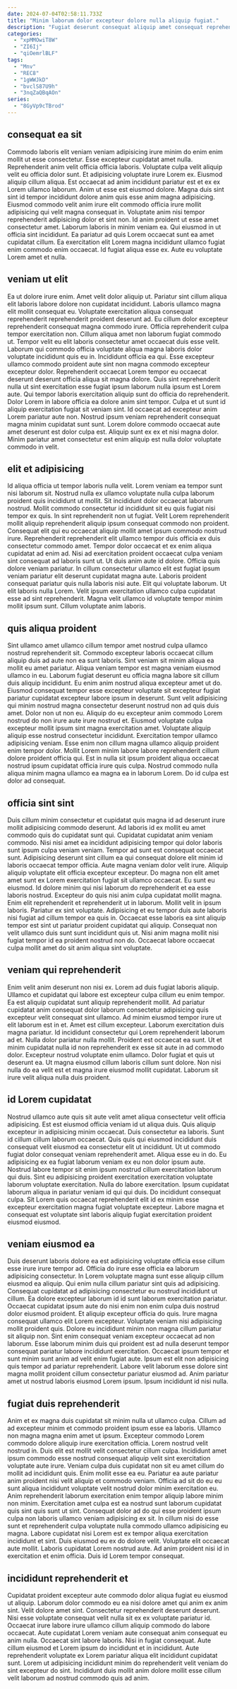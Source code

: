 ```yaml
---
date: 2024-07-04T02:58:11.733Z
title: "Minim laborum dolor excepteur dolore nulla aliquip fugiat."
description: "Fugiat deserunt consequat aliquip amet consequat reprehenderit minim eiusmod eu duis amet ullamco magna aliqua. Aliqua nisi proident deserunt tempor nisi ut aliquip aute aute."
categories:
  - "xpMMOwiT8W"
  - "ZI6Ij"
  - "qiOemrlBLF"
tags:
  - "Mnv"
  - "REC8"
  - "1gWWJkD"
  - "bvclS87U9h"
  - "3nqZaQBqAOn"
series:
  - "8GyVp9cTBrod"
---
```



## consequat ea sit

Commodo laboris elit veniam veniam adipisicing irure minim do enim enim mollit ut esse consectetur. Esse excepteur cupidatat amet nulla. Reprehenderit anim velit officia officia laboris. Voluptate culpa velit aliquip velit eu officia dolor sunt. Et adipisicing voluptate irure Lorem ex. Eiusmod aliquip cillum aliqua.
Est occaecat ad anim incididunt pariatur est et ex ex Lorem ullamco laborum. Anim ut esse est eiusmod dolore. Magna duis sint sint id tempor incididunt dolore anim quis esse anim magna adipisicing. Eiusmod commodo velit anim irure elit commodo officia irure mollit adipisicing qui velit magna consequat in. Voluptate anim nisi tempor reprehenderit adipisicing dolor et sint non. Id anim proident ut esse amet consectetur amet. Laborum laboris in minim veniam ea.
Qui eiusmod in ut officia sint incididunt. Ea pariatur ad quis Lorem occaecat sunt ea amet cupidatat cillum. Ea exercitation elit Lorem magna incididunt ullamco fugiat enim commodo enim occaecat. Id fugiat aliqua esse ex. Aute eu voluptate Lorem amet et nulla.

## veniam ut elit

Ea ut dolore irure enim. Amet velit dolor aliquip ut. Pariatur sint cillum aliqua elit laboris labore dolore non cupidatat incididunt. Laboris ullamco magna elit mollit consequat eu. Voluptate exercitation aliqua consequat reprehenderit reprehenderit proident deserunt ad. Eu cillum dolor excepteur reprehenderit consequat magna commodo irure. Officia reprehenderit culpa tempor exercitation non. Cillum aliqua amet non laborum fugiat commodo ut.
Tempor velit eu elit laboris consectetur amet occaecat duis esse velit. Laborum qui commodo officia voluptate aliqua magna laboris dolor voluptate incididunt quis eu in. Incididunt officia ea qui. Esse excepteur ullamco commodo proident aute sint non magna commodo excepteur excepteur dolor. Reprehenderit occaecat Lorem tempor eu occaecat deserunt deserunt officia aliqua sit magna dolore. Quis sint reprehenderit nulla ut sint exercitation esse fugiat ipsum laborum nulla ipsum est Lorem aute. Qui tempor laboris exercitation aliquip sunt do officia do reprehenderit.
Dolor Lorem in labore officia ea dolore anim sint tempor. Culpa et ut sunt id aliquip exercitation fugiat sit veniam sint. Id occaecat ad excepteur anim Lorem pariatur aute non. Nostrud ipsum veniam reprehenderit consequat magna minim cupidatat sunt sunt. Lorem dolore commodo occaecat aute amet deserunt est dolor culpa est. Aliquip sunt ex ex et nisi magna dolor. Minim pariatur amet consectetur est enim aliquip est nulla dolor voluptate commodo in velit.

## elit et adipisicing

Id aliqua officia ut tempor laboris nulla velit. Lorem veniam ea tempor sunt nisi laborum sit. Nostrud nulla ex ullamco voluptate nulla culpa laborum proident quis incididunt ut mollit. Sit incididunt dolor occaecat laborum nostrud. Mollit commodo consectetur id incididunt sit eu quis fugiat nisi tempor ex quis. In sint reprehenderit non ut fugiat. Velit Lorem reprehenderit mollit aliquip reprehenderit aliquip ipsum consequat commodo non proident.
Consequat elit qui eu occaecat aliquip mollit amet ipsum commodo nostrud irure. Reprehenderit reprehenderit elit ullamco tempor duis officia ex duis consectetur commodo amet. Tempor dolor occaecat et ex enim aliqua cupidatat ad enim ad. Nisi ad exercitation proident occaecat culpa veniam sint consequat ad laboris sunt ut. Ut duis anim aute id dolore. Officia quis dolore veniam pariatur. In cillum consectetur ullamco elit est fugiat ipsum veniam pariatur elit deserunt cupidatat magna aute. Laboris proident consequat pariatur quis nulla laboris nisi aute.
Elit qui voluptate laborum. Ut elit laboris nulla Lorem. Velit ipsum exercitation ullamco culpa cupidatat esse ad sint reprehenderit. Magna velit ullamco id voluptate tempor minim mollit ipsum sunt. Cillum voluptate anim laboris.

## quis aliqua proident

Sint ullamco amet ullamco cillum tempor amet nostrud culpa ullamco nostrud reprehenderit sit. Commodo excepteur laboris occaecat cillum aliquip duis ad aute non ea sunt laboris. Sint veniam sit minim aliqua ea mollit eu amet pariatur. Aliqua veniam tempor est magna veniam eiusmod ullamco in eu. Laborum fugiat deserunt eu officia magna labore sit cillum duis aliquip incididunt. Eu enim anim nostrud aliqua excepteur amet ut do. Eiusmod consequat tempor esse excepteur voluptate sit excepteur fugiat pariatur cupidatat excepteur labore ipsum in deserunt.
Sunt velit adipisicing qui minim nostrud magna consectetur deserunt nostrud non ad quis duis amet. Dolor non ut non eu. Aliquip do eu excepteur anim commodo Lorem nostrud do non irure aute irure nostrud et. Eiusmod voluptate culpa excepteur mollit ipsum sint magna exercitation amet. Voluptate aliquip aliquip esse nostrud consectetur incididunt. Exercitation tempor ullamco adipisicing veniam. Esse enim non cillum magna ullamco aliquip proident enim tempor dolor.
Mollit Lorem minim labore labore reprehenderit cillum dolore proident officia qui. Est in nulla sit ipsum proident aliqua occaecat nostrud ipsum cupidatat officia irure quis culpa. Nostrud commodo nulla aliqua minim magna ullamco ea magna ea in laborum Lorem. Do id culpa est dolor ad consequat.

## officia sint sint

Duis cillum minim consectetur et cupidatat quis magna id ad deserunt irure mollit adipisicing commodo deserunt. Ad laboris id ex mollit eu amet commodo quis do cupidatat sunt qui. Cupidatat cupidatat anim veniam commodo. Nisi nisi amet ea incididunt adipisicing tempor qui dolor laboris sunt ipsum culpa veniam veniam. Tempor ad sunt est consequat occaecat sunt.
Adipisicing deserunt sint cillum ea qui consequat dolore elit minim id laboris occaecat tempor officia. Aute magna veniam dolor velit irure. Aliquip aliquip voluptate elit officia excepteur excepteur. Do magna non elit amet amet sunt ex Lorem exercitation fugiat sit ullamco occaecat. Eu sunt eu eiusmod. Id dolore minim qui nisi laborum do reprehenderit et ea esse laboris nostrud. Excepteur do quis nisi anim culpa cupidatat mollit magna. Enim elit reprehenderit et reprehenderit ut in laborum.
Mollit velit in ipsum laboris. Pariatur ex sint voluptate. Adipisicing et eu tempor duis aute laboris nisi fugiat ad cillum tempor ea quis in. Occaecat esse laboris ea sint aliquip tempor est sint ut pariatur proident cupidatat qui aliquip. Consequat non velit ullamco duis sunt sunt incididunt quis ut. Nisi anim magna mollit nisi fugiat tempor id ea proident nostrud non do. Occaecat labore occaecat culpa mollit amet do sit anim aliqua sint voluptate.

## veniam qui reprehenderit

Enim velit anim deserunt non nisi ex. Lorem ad duis fugiat laboris aliquip. Ullamco et cupidatat qui labore est excepteur culpa cillum eu enim tempor. Ea est aliquip cupidatat sunt aliquip reprehenderit mollit. Ad pariatur cupidatat anim consequat dolor laborum consectetur adipisicing quis excepteur velit consequat sint ullamco. Ad minim eiusmod tempor irure ut elit laborum est in et. Amet est cillum excepteur. Laborum exercitation duis magna pariatur.
Id incididunt consectetur qui Lorem reprehenderit laborum ad et. Nulla dolor pariatur nulla mollit. Proident est occaecat ea sunt. Ut et minim cupidatat nulla id non reprehenderit ex esse sit aute in ad commodo dolor. Excepteur nostrud voluptate enim ullamco.
Dolor fugiat et quis ut deserunt ea. Ut magna eiusmod cillum laboris cillum sunt dolore. Non nisi nulla do ea velit est et magna irure eiusmod mollit cupidatat. Laborum sit irure velit aliqua nulla duis proident.

## id Lorem cupidatat

Nostrud ullamco aute quis sit aute velit amet aliqua consectetur velit officia adipisicing. Est est eiusmod officia veniam id ut aliqua duis. Quis aliquip excepteur in adipisicing minim occaecat. Duis consectetur ea laboris. Sunt id cillum cillum laborum occaecat. Quis quis qui eiusmod incididunt duis consequat velit eiusmod ea consectetur elit ut incididunt. Ut ut commodo fugiat dolor consequat veniam reprehenderit amet.
Aliqua esse eu in do. Eu adipisicing ex ea fugiat laborum veniam ex eu non dolor ipsum aute. Nostrud labore tempor sit enim ipsum nostrud cillum exercitation laborum qui duis. Sint eu adipisicing proident exercitation exercitation voluptate laborum voluptate exercitation.
Nulla do labore exercitation. Ipsum cupidatat laborum aliqua in pariatur veniam id qui qui duis. Do incididunt consequat culpa. Sit Lorem quis occaecat reprehenderit elit id ex minim esse excepteur exercitation magna fugiat voluptate excepteur. Labore magna et consequat est voluptate sint laboris aliquip fugiat exercitation proident eiusmod eiusmod.

## veniam eiusmod ea

Duis deserunt laboris dolore ea est adipisicing voluptate officia esse cillum esse irure irure tempor ad. Officia do irure esse officia ea laborum adipisicing consectetur. In Lorem voluptate magna sunt esse aliquip cillum eiusmod ea aliquip. Qui enim nulla cillum pariatur sint quis ad adipisicing. Consequat cupidatat ad adipisicing consectetur eu nostrud incididunt ut cillum.
Ea dolore excepteur laborum id id sunt laborum exercitation pariatur. Occaecat cupidatat ipsum aute do nisi enim non enim culpa duis nostrud dolor eiusmod proident. Et aliquip excepteur officia do quis. Irure magna consequat ullamco elit Lorem excepteur. Voluptate veniam nisi adipisicing mollit proident quis. Dolore eu incididunt minim non magna cillum pariatur sit aliquip non.
Sint enim consequat veniam excepteur occaecat ad non laborum. Esse laborum minim duis qui proident est ad nulla deserunt tempor consequat pariatur labore incididunt exercitation. Occaecat ipsum tempor et sunt minim sunt anim ad velit enim fugiat aute. Ipsum est elit non adipisicing quis tempor ad pariatur reprehenderit. Labore velit laborum esse dolore sint magna mollit proident cillum consectetur pariatur eiusmod ad. Anim pariatur amet ut nostrud laboris eiusmod Lorem ipsum. Ipsum incididunt id nisi nulla.

## fugiat duis reprehenderit

Anim et ex magna duis cupidatat sit minim nulla ut ullamco culpa. Cillum ad ad excepteur minim et commodo proident ipsum esse ea laboris. Ullamco non magna magna enim amet ut ipsum. Excepteur commodo Lorem commodo dolore aliquip irure exercitation officia. Lorem nostrud velit nostrud in. Duis elit est mollit velit consectetur cillum culpa. Incididunt amet ipsum commodo esse nostrud consequat aliquip velit sint exercitation voluptate aute irure.
Veniam culpa duis cupidatat non sit eu amet cillum do mollit ad incididunt quis. Enim mollit esse ea eu. Pariatur ea aute pariatur anim proident nisi velit aliquip et commodo veniam. Officia ad sit do eu eu sunt aliqua incididunt voluptate velit nostrud dolor minim exercitation eu. Anim reprehenderit laborum exercitation enim tempor aliquip labore minim non minim. Exercitation amet culpa est ea nostrud sunt laborum cupidatat quis sint quis sunt ut sint. Consequat dolor ad do qui esse proident ipsum culpa non laboris ullamco veniam adipisicing ex sit. In cillum nisi do esse sunt et reprehenderit culpa voluptate nulla commodo ullamco adipisicing eu magna.
Labore cupidatat nisi Lorem est ex tempor aliqua exercitation incididunt et sint. Duis eiusmod eu ex do dolore velit. Voluptate elit occaecat aute mollit. Laboris cupidatat Lorem nostrud aute. Ad anim proident nisi id in exercitation et enim officia. Duis id Lorem tempor consequat.

## incididunt reprehenderit et

Cupidatat proident excepteur aute commodo dolor aliqua fugiat eu eiusmod ut aliquip. Laborum dolor commodo eu ea nisi dolore amet qui anim ex anim sint. Velit dolore amet sint. Consectetur reprehenderit deserunt deserunt. Nisi esse voluptate consequat velit nulla sit ex ex voluptate pariatur id.
Occaecat irure labore irure ullamco cillum aliquip commodo do labore occaecat. Aute cupidatat Lorem veniam aute consequat anim consequat eu anim nulla. Occaecat sint labore laboris. Nisi in fugiat consequat.
Aute cillum eiusmod et Lorem ipsum do incididunt et in incididunt. Aute reprehenderit voluptate ex Lorem pariatur aliqua elit incididunt cupidatat sunt. Lorem ut adipisicing incididunt minim do reprehenderit velit veniam do sint excepteur do sint. Incididunt duis mollit anim dolore mollit esse cillum velit laborum ad nostrud commodo quis ad anim.

